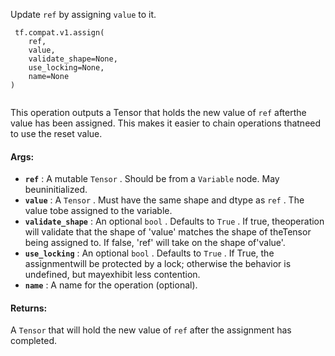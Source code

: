 Update  `ref`  by assigning  `value`  to it.

```
 tf.compat.v1.assign(
    ref,
    value,
    validate_shape=None,
    use_locking=None,
    name=None
)
 
```

This operation outputs a Tensor that holds the new value of  `ref`  afterthe value has been assigned. This makes it easier to chain operations thatneed to use the reset value.

#### Args:
- **`ref`** : A mutable  `Tensor` . Should be from a  `Variable`  node. May beuninitialized.
- **`value`** : A  `Tensor` . Must have the same shape and dtype as  `ref` . The value tobe assigned to the variable.
- **`validate_shape`** : An optional  `bool` . Defaults to  `True` . If true, theoperation will validate that the shape of 'value' matches the shape of theTensor being assigned to.  If false, 'ref' will take on the shape of'value'.
- **`use_locking`** : An optional  `bool` . Defaults to  `True` . If True, the assignmentwill be protected by a lock; otherwise the behavior is undefined, but mayexhibit less contention.
- **`name`** : A name for the operation (optional).


#### Returns:
A  `Tensor`  that will hold the new value of  `ref`  after  the assignment has completed.

